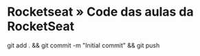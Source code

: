 # Rocketseat » Code das aulas da RocketSeat

git add . && git commit -m "Initial commit" && git push
